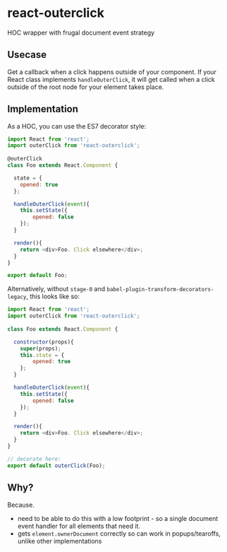 # react-outerclick
HOC wrapper with frugal document event strategy

## Usecase 

Get a callback when a click happens outside of your component. If your React class implements `handleOuterClick`, it will get called when a click outside of the root node for your element takes place.

## Implementation

As a HOC, you can use the ES7 decorator style:

```js
import React from 'react';
import outerClick from 'react-outerclick';
 
@outerClick
class Foo extends React.Component {

  state = {
    opened: true  
  };

  handleOuterClick(event){
    this.setState({
        opened: false
    });
  }

  render(){
    return <div>Foo. Click elsewhere</div>;
  }
}

export default Foo;
```

Alternatively, without `stage-0` and `babel-plugin-transform-decorators-legacy`, this looks like so:

```js
import React from 'react';
import outerClick from 'react-outerclick';
 
class Foo extends React.Component {

  constructor(props){ 
    super(props);
    this.state = {
        opened: true  
    };
  }

  handleOuterClick(event){
    this.setState({
        opened: false
    });
  }

  render(){
    return <div>Foo. Click elsewhere</div>;
  }
}

// decorate here:
export default outerClick(Foo);
```

## Why?

Because. 

 - need to be able to do this with a low footprint - so a single document event handler for all elements that need it.
 - gets `element.ownerDocument` correctly so can work in popups/tearoffs, unlike other implementations 
